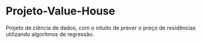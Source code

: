 # Projeto-Value-House
Projeto de ciência de dados, com o intuito de prever o preço de residências utilizando algoritmos de regressão.
